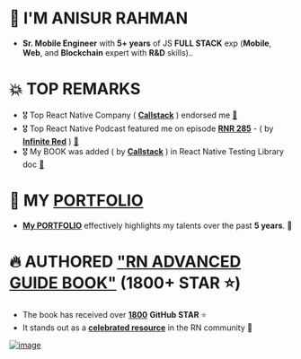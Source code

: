 # 👋 I'M ANISUR RAHMAN
- **Sr. Mobile Engineer** with **5+ years** of JS **FULL STACK** exp (**Mobile**, **Web**, and **Blockchain** expert with **R&D** skills)..

# 💥 TOP REMARKS
- 🎖️ Top React Native Company ( [**Callstack**](https://twitter.com/mdj_dev/status/1750908771713315326?s=20) ) endorsed me [🔗](https://twitter.com/mdj_dev/status/1750908771713315326?s=20)
- 🎖️ Top React Native Podcast featured me on episode [**RNR 285**](https://reactnativeradio.com/episodes/rnr-285-expo-dominates-the-app-store-and-other-news?t=23m1s) - ( by [**Infinite Red**](https://reactnativeradio.com/episodes/rnr-285-expo-dominates-the-app-store-and-other-news?t=23m1s) ) [🔗](https://reactnativeradio.com/episodes/rnr-285-expo-dominates-the-app-store-and-other-news?t=23m1s)
- 🎖️ My BOOK was added ( by [**Callstack**](https://github.com/anisurrahman072/React-Native-Advanced-Guide/blob/master/Testing/RNTL-Component-Testing-ultimate-guide.md) ) in React Native Testing Library doc [🔗](https://github.com/anisurrahman072/React-Native-Advanced-Guide/blob/master/Testing/RNTL-Component-Testing-ultimate-guide.md)

# 🚀 MY [PORTFOLIO](https://anis-works.netlify.app/)
- [**My PORTFOLIO**](https://anis-works.netlify.app/) effectively highlights my talents over the past **5 years**. 🚀 

# 🔥 AUTHORED ["RN ADVANCED GUIDE BOOK"](https://github.com/anisurrahman072/React-Native-Advanced-Guide) (1800+ STAR ⭐️)
- The book has received over [**1800**](https://github.com/anisurrahman072/React-Native-Advanced-Guide) **GitHub STAR** ⭐️
- It stands out as a **[celebrated resource](https://x.com/anis_RNCore/status/1741748480400576921)** in the RN community 💯
  
[![image](https://github.com/anisurrahman072/anisurrahman072/assets/40535268/f4c1514c-2afa-4415-b060-8caccaf4290e)](https://github.com/anisurrahman072/React-Native-Advanced-Guide)


<!--
**anisurrahman072/anisurrahman072** is a ✨ _special_ ✨ repository because its `README.md` (this file) appears on your GitHub profile.

Here are some ideas to get you started:

- 🔭 I’m currently working on ...
- 🌱 I’m currently learning ...
- 👯 I’m looking to collaborate on ...
- 🤔 I’m looking for help with ...
- 💬 Ask me about ...
- 📫 How to reach me: ...
- 😄 Pronouns: ...
- ⚡ Fun fact: ...
-->
